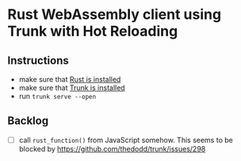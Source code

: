 # Rust WebAssembly client using Trunk with Hot Reloading

## Instructions

* make sure that [Rust is installed](https://www.rust-lang.org/tools/install)
* make sure that [Trunk is installed](https://trunkrs.dev)
* run `trunk serve --open`

## Backlog

* [ ] call `rust_function()` from JavaScript somehow. This seems to be blocked by
  https://github.com/thedodd/trunk/issues/298
